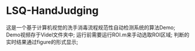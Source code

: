 # LSQ-HandJudging

这是一个基于计算机视觉的洗手消毒流程规范性自动检测系统的算法Demo;
Demo视频存于Videl文件夹中;
运行前需要运行ROI.m来手动选取ROI区域;
判断的实时结果通过figure的形式显示;
